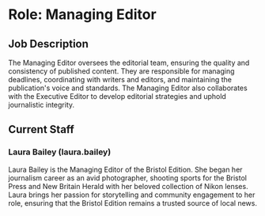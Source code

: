 # Role: Managing Editor

## Job Description
The Managing Editor oversees the editorial team, ensuring the quality and consistency of published content. They are responsible for managing deadlines, coordinating with writers and editors, and maintaining the publication's voice and standards. The Managing Editor also collaborates with the Executive Editor to develop editorial strategies and uphold journalistic integrity.

## Current Staff
### Laura Bailey (laura.bailey)
Laura Bailey is the Managing Editor of the Bristol Edition. She began her journalism career as an avid photographer, shooting sports for the Bristol Press and New Britain Herald with her beloved collection of Nikon lenses. Laura brings her passion for storytelling and community engagement to her role, ensuring that the Bristol Edition remains a trusted source of local news.
